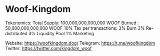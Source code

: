 # Woof-Kingdom
Tokenomics:
Total Supply: 100,000,000,000,000 WOOF
Burned : 50,000,000,000,000 WOOF
10% Tax per transactions:
3% Burn
3% Re-distributed
3% Liquidity Pool
1% Marketing

Website: https://woofkingdom.dog/
Telegram: https://t.me/woofkingdom
Twitter: https://twitter.com/kingdom_woof
